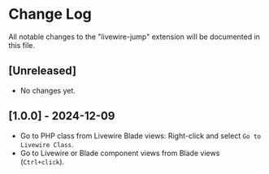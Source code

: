 # Change Log

All notable changes to the "livewire-jump" extension will be documented in this file.

## [Unreleased]

- No changes yet.

## [1.0.0] - 2024-12-09

- Go to PHP class from Livewire Blade views: Right-click and select `Go to Livewire Class`.
- Go to Livewire or Blade component views from Blade views (`Ctrl+click`).